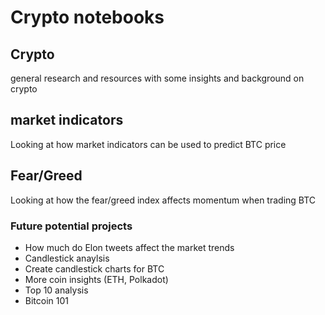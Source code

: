 # Crypto notebooks


## Crypto

general research and resources with some insights and background on crypto

## market indicators

Looking at how market indicators can be used to predict BTC price

## Fear/Greed

Looking at how the fear/greed index affects momentum when trading BTC

### Future potential projects

- How much do Elon tweets affect the market trends
- Candlestick anaylsis
- Create candlestick charts for BTC
- More coin insights (ETH, Polkadot)
- Top 10 analysis
- Bitcoin 101 
